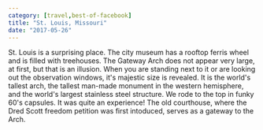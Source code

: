 ```yaml
---
category: [travel,best-of-facebook]
title: "St. Louis, Missouri"
date: "2017-05-26"
---
```


St. Louis is a surprising place. The city museum has a rooftop ferris wheel and is filled with treehouses. The Gateway Arch does not appear very large, at first, but that is an illusion. When you are standing next to it or are looking out the observation windows, it's majestic size is revealed. It is the world's tallest arch, the tallest man-made monument in the western hemisphere, and the world's largest stainless steel structure. We rode to the top in funky 60's capsules. It was quite an experience! The old courthouse, where the Dred Scott freedom petition was first intoduced, serves as a gateway to the Arch.


